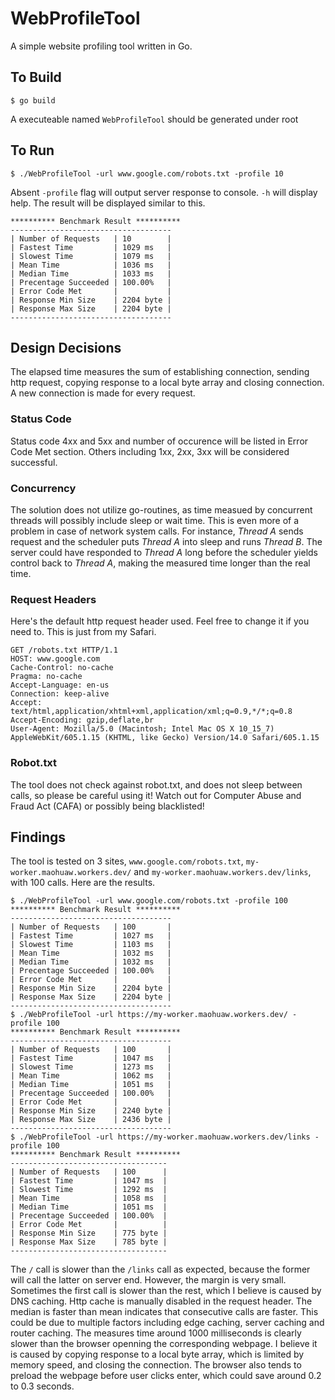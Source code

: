 # WebProfileTool

A simple website profiling tool written in Go.

## To Build
```
$ go build
```
A executeable named ```WebProfileTool``` should be generated under root

## To Run
``` 
$ ./WebProfileTool -url www.google.com/robots.txt -profile 10
```
Absent ```-profile``` flag will output server response to console.
```-h``` will display help.
The result will be displayed similar to this.
```
********** Benchmark Result **********
------------------------------------
| Number of Requests   | 10        |
| Fastest Time         | 1029 ms   |
| Slowest Time         | 1079 ms   |
| Mean Time            | 1036 ms   |
| Median Time          | 1033 ms   |
| Precentage Succeeded | 100.00%   |
| Error Code Met       |           |
| Response Min Size    | 2204 byte |
| Response Max Size    | 2204 byte |
------------------------------------
```
## Design Decisions
The elapsed time measures the sum of establishing connection, sending http request, copying response to a local byte array and closing connection. 
A new connection is made for every request.

### Status Code
Status code 4xx and 5xx and number of occurence will be listed in Error Code Met section. Others including 1xx, 2xx, 3xx will be considered successful.

### Concurrency
The solution does not utilize go-routines, as time measued by concurrent threads will possibly include sleep or wait time. 
This is even more of a problem in case of network system calls. For instance, *Thread A* sends request and the scheduler puts *Thread A* into sleep and runs *Thread B*.
The server could have responded to *Thread A* long before the scheduler yields control back to *Thread A*, making the measured time longer than the real time.

### Request Headers
Here's the default http request header used. Feel free to change it if you need to. This is just from my Safari.
```
GET /robots.txt HTTP/1.1
HOST: www.google.com
Cache-Control: no-cache
Pragma: no-cache
Accept-Language: en-us
Connection: keep-alive
Accept: text/html,application/xhtml+xml,application/xml;q=0.9,*/*;q=0.8
Accept-Encoding: gzip,deflate,br
User-Agent: Mozilla/5.0 (Macintosh; Intel Mac OS X 10_15_7) AppleWebKit/605.1.15 (KHTML, like Gecko) Version/14.0 Safari/605.1.15

```

### Robot.txt
The tool does not check against robot.txt, and does not sleep between calls, so please be careful using it! 
Watch out for Computer Abuse and Fraud Act (CAFA) or possibly being blacklisted!

## Findings
The tool is tested on 3 sites, ```www.google.com/robots.txt```, ```my-worker.maohuaw.workers.dev/``` and ```my-worker.maohuaw.workers.dev/links```, with 100 calls.
Here are the results.
```
$ ./WebProfileTool -url www.google.com/robots.txt -profile 100
********** Benchmark Result **********
------------------------------------
| Number of Requests   | 100       |
| Fastest Time         | 1027 ms   |
| Slowest Time         | 1103 ms   |
| Mean Time            | 1032 ms   |
| Median Time          | 1032 ms   |
| Precentage Succeeded | 100.00%   |
| Error Code Met       |           |
| Response Min Size    | 2204 byte |
| Response Max Size    | 2204 byte |
------------------------------------
$ ./WebProfileTool -url https://my-worker.maohuaw.workers.dev/ -profile 100
********** Benchmark Result **********
------------------------------------
| Number of Requests   | 100       |
| Fastest Time         | 1047 ms   |
| Slowest Time         | 1273 ms   |
| Mean Time            | 1062 ms   |
| Median Time          | 1051 ms   |
| Precentage Succeeded | 100.00%   |
| Error Code Met       |           |
| Response Min Size    | 2240 byte |
| Response Max Size    | 2436 byte |
------------------------------------
$ ./WebProfileTool -url https://my-worker.maohuaw.workers.dev/links -profile 100
********** Benchmark Result **********
-----------------------------------
| Number of Requests   | 100      |
| Fastest Time         | 1047 ms  |
| Slowest Time         | 1292 ms  |
| Mean Time            | 1058 ms  |
| Median Time          | 1051 ms  |
| Precentage Succeeded | 100.00%  |
| Error Code Met       |          |
| Response Min Size    | 775 byte |
| Response Max Size    | 785 byte |
-----------------------------------
```
The ```/``` call is slower than the ```/links``` call as expected, because the former will call the latter on server end. However, the margin is very small.
Sometimes the first call is slower than the rest, which I believe is caused by DNS caching. Http cache is manually disabled in the request header. 
The median is faster than mean indicates that consecutive calls are faster. This could be due to multiple factors including edge caching, server caching and router caching.
The measures time around 1000 milliseconds is clearly slower than the browser openning the corresponding webpage. 
I believe it is caused by copying response to a local byte array, which is limited by memory speed, and closing the connection. 
The browser also tends to preload the webpage before user clicks enter, which could save around 0.2 to 0.3 seconds.
